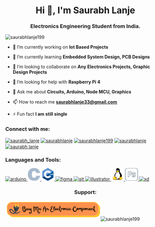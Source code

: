 <h1 align="center">Hi 👋, I'm Saurabh Lanje</h1>
<h3 align="center">Electronics Engineering Student from India.</h3>

<p align="left"> <img src="https://komarev.com/ghpvc/?username=saurabhlanje199&label=Profile%20views&color=0e75b6&style=flat" alt="saurabhlanje199" /> </p>

- 🔭 I’m currently working on **Iot Based Projects**

- 🌱 I’m currently learning **Embedded System Design, PCB Designs**

- 👯 I’m looking to collaborate on **Any Electronics Projects, Graphic Design Projects**

- 🤝 I’m looking for help with **Raspberry Pi 4**

- 💬 Ask me about **Circuits, Arduino, Node MCU, Graphics**

- 📫 How to reach me **saurabhlanje33@gmail.com**

- ⚡ Fun fact **I am still single**

<h3 align="left">Connect with me:</h3>
<p align="left">
<a href="https://twitter.com/saurabh_lanje" target="blank"><img align="center" src="https://cdn.jsdelivr.net/npm/simple-icons@3.0.1/icons/twitter.svg" alt="saurabh_lanje" height="30" width="40" /></a>
<a href="https://linkedin.com/in/saurabhlanje" target="blank"><img align="center" src="https://cdn.jsdelivr.net/npm/simple-icons@3.0.1/icons/linkedin.svg" alt="saurabhlanje" height="30" width="40" /></a>
<a href="https://fb.com/saurabhlanje199" target="blank"><img align="center" src="https://cdn.jsdelivr.net/npm/simple-icons@3.0.1/icons/facebook.svg" alt="saurabhlanje199" height="30" width="40" /></a>
<a href="https://instagram.com/saurabhlanje" target="blank"><img align="center" src="https://cdn.jsdelivr.net/npm/simple-icons@3.0.1/icons/instagram.svg" alt="saurabhlanje" height="30" width="40" /></a>
<a href="https://www.youtube.com/c/saurabhlanje" target="blank"><img align="center" src="https://cdn.jsdelivr.net/npm/simple-icons@3.0.1/icons/youtube.svg" alt="saurabh lanje" height="30" width="40" /></a>
</p>

<h3 align="left">Languages and Tools:</h3>
<p align="left"> <a href="https://www.arduino.cc/" target="_blank"> <img src="https://cdn.worldvectorlogo.com/logos/arduino-1.svg" alt="arduino" width="40" height="40"/> </a> <a href="https://www.cprogramming.com/" target="_blank"> <img src="https://raw.githubusercontent.com/devicons/devicon/master/icons/c/c-original.svg" alt="c" width="40" height="40"/> </a> <a href="https://www.w3schools.com/cpp/" target="_blank"> <img src="https://raw.githubusercontent.com/devicons/devicon/master/icons/cplusplus/cplusplus-original.svg" alt="cplusplus" width="40" height="40"/> </a> <a href="https://www.figma.com/" target="_blank"> <img src="https://www.vectorlogo.zone/logos/figma/figma-icon.svg" alt="figma" width="40" height="40"/> </a> <a href="https://git-scm.com/" target="_blank"> <img src="https://www.vectorlogo.zone/logos/git-scm/git-scm-icon.svg" alt="git" width="40" height="40"/> </a> <a href="https://www.adobe.com/in/products/illustrator.html" target="_blank"> <img src="https://www.vectorlogo.zone/logos/adobe_illustrator/adobe_illustrator-icon.svg" alt="illustrator" width="40" height="40"/> </a> <a href="https://www.linux.org/" target="_blank"> <img src="https://raw.githubusercontent.com/devicons/devicon/master/icons/linux/linux-original.svg" alt="linux" width="40" height="40"/> </a> <a href="https://www.photoshop.com/en" target="_blank"> <img src="https://raw.githubusercontent.com/devicons/devicon/master/icons/photoshop/photoshop-line.svg" alt="photoshop" width="40" height="40"/> </a> <a href="https://www.adobe.com/products/xd.html" target="_blank"> <img src="https://cdn.worldvectorlogo.com/logos/adobe-xd.svg" alt="xd" width="40" height="40"/> </a> </p>

<h3 align="center">Support:</h3>
<p><a href="https://www.buymeacoffee.com/saurabhlanje"> <img align="left" src="https://raw.githubusercontent.com/aniketmarwade/Home-Automation-2021-FInal-Year-Project/main/IMAGES/saurabh/electronic_buy.png" height="55" width="300" alt="saurabhlanje" /></a></p><br><br>

<p><img align="center" src="https://github-readme-stats.vercel.app/api/top-langs?username=saurabhlanje199&show_icons=true&locale=en&layout=compact" alt="saurabhlanje199" /></p>
